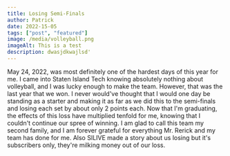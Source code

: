 ```yaml
---
title: Losing Semi-Finals
author: Patrick
date: 2022-15-05
tags: ["post", "featured"]
image: /media/volleyball.png
imageAlt: This is a test  
description: dwasjdkwajlsd'
---
```


May 24, 2022, was most definitely one of the hardest days of this year for me. I came into Staten Island Tech knowing absolutely nothing about volleyball, and I was lucky enough to make the team. However, that was the last year that we won. I never would've thought that I would one day be standing as a starter and making it as far as we did this to the semi-finals and losing each set by about only 2 points each. Now that I'm graduating, the effects of this loss have multiplied tenfold for me, knowing that I couldn't continue our spree of winning. I am glad to call this team my second family, and I am forever grateful for everything Mr. Rerick and my team has done for me. Also SILIVE made a story about us losing but it's subscribers only, they're milking money out of our loss.